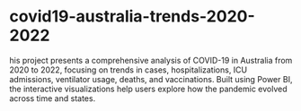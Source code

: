 # covid19-australia-trends-2020-2022
his project presents a comprehensive analysis of COVID-19 in Australia from 2020 to 2022, focusing on trends in cases, hospitalizations, ICU admissions, ventilator usage, deaths, and vaccinations. Built using Power BI, the interactive visualizations help users explore how the pandemic evolved across time and states.
